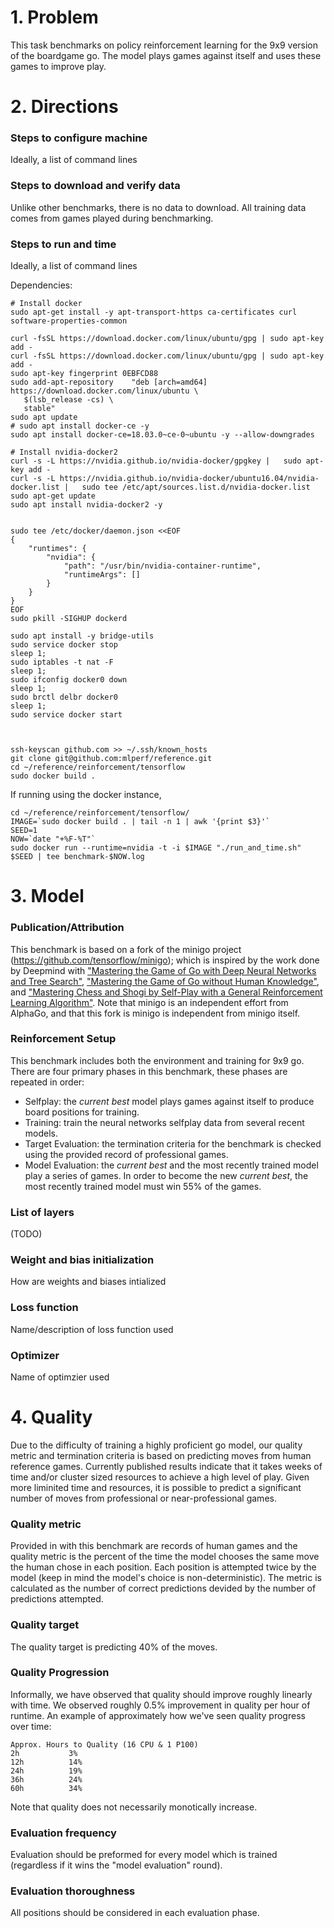 # 1. Problem 
This task benchmarks on policy reinforcement learning for the 9x9 version of the boardgame go. The model plays games against itself and uses these games to improve play.

# 2. Directions
### Steps to configure machine
Ideally, a list of command lines

### Steps to download and verify data
Unlike other benchmarks, there is no data to download. All training data comes from games played during benchmarking.

### Steps to run and time
Ideally, a list of command lines

Dependencies:


    # Install docker
    sudo apt-get install -y apt-transport-https ca-certificates curl software-properties-common
    
    curl -fsSL https://download.docker.com/linux/ubuntu/gpg | sudo apt-key add -
    curl -fsSL https://download.docker.com/linux/ubuntu/gpg | sudo apt-key add -
    sudo apt-key fingerprint 0EBFCD88
    sudo add-apt-repository    "deb [arch=amd64] https://download.docker.com/linux/ubuntu \
       $(lsb_release -cs) \
       stable"
    sudo apt update
    # sudo apt install docker-ce -y
    sudo apt install docker-ce=18.03.0~ce-0~ubuntu -y --allow-downgrades

    # Install nvidia-docker2
    curl -s -L https://nvidia.github.io/nvidia-docker/gpgkey |   sudo apt-key add -
    curl -s -L https://nvidia.github.io/nvidia-docker/ubuntu16.04/nvidia-docker.list |   sudo tee /etc/apt/sources.list.d/nvidia-docker.list
    sudo apt-get update
    sudo apt install nvidia-docker2 -y


    sudo tee /etc/docker/daemon.json <<EOF
    {
        "runtimes": {
            "nvidia": {
                "path": "/usr/bin/nvidia-container-runtime",
                "runtimeArgs": []
            }
        }
    }
    EOF
    sudo pkill -SIGHUP dockerd

    sudo apt install -y bridge-utils
    sudo service docker stop
    sleep 1;
    sudo iptables -t nat -F
    sleep 1;
    sudo ifconfig docker0 down
    sleep 1;
    sudo brctl delbr docker0
    sleep 1;
    sudo service docker start



    ssh-keyscan github.com >> ~/.ssh/known_hosts
    git clone git@github.com:mlperf/reference.git
    cd ~/reference/reinforcement/tensorflow
    sudo docker build .


If running using the docker instance,

    cd ~/reference/reinforcement/tensorflow/
    IMAGE=`sudo docker build . | tail -n 1 | awk '{print $3}'`
    SEED=1
    NOW=`date "+%F-%T"`
    sudo docker run --runtime=nvidia -t -i $IMAGE "./run_and_time.sh" $SEED | tee benchmark-$NOW.log

# 3. Model
### Publication/Attribution

This benchmark is based on a fork of the minigo project (https://github.com/tensorflow/minigo); which is inspired by the work done by Deepmind with ["Mastering the Game of Go with Deep Neural Networks and
Tree Search"](https://www.nature.com/articles/nature16961), ["Mastering the Game of Go without Human
Knowledge"](https://www.nature.com/articles/nature24270), and ["Mastering Chess and Shogi by
Self-Play with a General Reinforcement Learning
Algorithm"](https://arxiv.org/abs/1712.01815). Note that minigo is an
independent effort from AlphaGo, and that this fork is minigo is independent from minigo itself. 

### Reinforcement Setup

This benchmark includes both the environment and training for 9x9 go. There are four primary phases in this benchmark, these phases are repeated in order:

 - Selfplay: the *current best* model plays games against itself to produce board positions for training.
 - Training: train the neural networks selfplay data from several recent models. 
 - Target Evaluation: the termination criteria for the benchmark is checked using the provided record of professional games. 
 - Model Evaluation: the *current best* and the most recently trained model play a series of games. In order to become the new *current best*, the most recently trained model must win 55% of the games.

### List of layers 

(TODO)

### Weight and bias initialization
How are weights and biases intialized

### Loss function
Name/description of loss function used

### Optimizer
Name of optimzier used

# 4. Quality

Due to the difficulty of training a highly proficient go model, our quality metric and termination criteria is based on predicting moves from human reference games. Currently published results indicate that it takes weeks of time and/or cluster sized resources to achieve a high level of play. Given more liminited time and resources, it is possible to predict a significant number of moves from professional or near-professional games. 

### Quality metric

Provided in with this benchmark are records of human games and the quality metric is the percent of the time the model chooses the same move the human chose in each position. Each position is attempted twice by the model (keep in mind the model's choice is non-deterministic). The metric is calculated as the number of correct predictions devided by the number of predictions attempted. 

### Quality target
The quality target is predicting 40% of the moves.

### Quality Progression
Informally, we have observed that quality should improve roughly linearly with time. We observed roughly 0.5% improvement in quality per hour of runtime. An example of approximately how we've seen quality progress over time:

    Approx. Hours to Quality (16 CPU & 1 P100)
    2h           3%
    12h          14%
    24h          19%
    36h          24%
    60h          34%

Note that quality does not necessarily monotically increase. 

### Evaluation frequency
Evaluation should be preformed for every model which is trained (regardless if it wins the "model evaluation" round). 
    

### Evaluation thoroughness
All positions should be considered in each evaluation phase.
